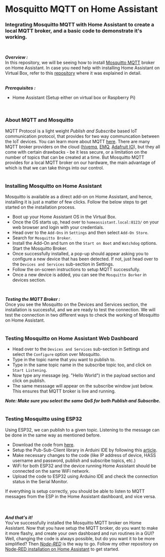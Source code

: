# Mosquitto MQTT on Home Assistant
### Integrating Mosquitto MQTT with Home Assistant to create a local MQTT broker, and a basic code to demonstrate it's working.  
<br/>  
  
***Overview :***  
In this repository, we will be seeing how to install [Mosquitto MQTT](https://mosquitto.org/) broker on Home Assistant. In case you need help with installing Home Assistant on Virtual Box, refer to this [repository](https://github.com/Bharadwaj-R/Home-Assistant-on-Windows) where it was explained in detail.  
<br/>  
  
***Prerequisites :***  
- Home Assistant (Setup either on virtual box or Raspberry Pi)  

<br/>  
  
### About MQTT and Mosquitto
MQTT Protocol is a light weight *Publish and Subscribe* based IoT communication protocol, that provides for two way communcation between the IoT devices. You can learn more about MQTT [here](https://mqtt.org/). There are many MQTT broker providers on the cloud ([hivemq](https://www.hivemq.com/public-mqtt-broker/), [EMQ](https://www.emqx.com/en/mqtt/public-mqtt5-broker), [Adafruit IO](https://io.adafruit.com/)), but they all come with certain drawbacks - be it less secure, or a limitation on the number of topics that can be created at a time. But Mosquitto MQTT provides for a local MQTT broker on our hardware, the main advantage of which is that we can take things into our control.  
<br/>  

### Installing Mosquitto on Home Assistant  
Mosquitto is available as a direct add-on on Home Assistant, and hence, installing it is just a matter of few clicks. Follow the below steps to get started on the installation process.  
- Boot up your Home Assistant OS in the Virtual Box.
- Once the OS starts up, head over to `homeassistant.local:8123/` on your web browser and login with your credentials.
- Head over to the `Add-Ons` in `Settings` and then select `Add-On Store`.
- Search for `Mosquitto Broker`.
- Install the Add-On and turn on the `Start on Boot` and `Watchdog` options. Start the Mosquitto Broker.
- Once successfully installed, a pop-up should appear asking you to configure a new device that has been detected. If not, just head over to the `Devices and Services` sub-section in Settings.
- Follow the on-screen instructions to setup MQTT successfully.
- Once a new device is added, you can see the `Mosquitto Borker` in devices section.  
  
<br/>  

***Testing the MQTT Broker :***  
Once you see the Mosquitto on the Devices and Services section, the installation is successful, and we are ready to test the connection. We will test the connection in two different ways to check the working of Mosquitto on Home Assistant.  
<br/>  

### Testing Mosquitto on Home Assistant Web Dashboard  
- Head over to the `Devices and Services` sub-section in Settings and select the `Configure` option over Mosquitto.
- Type in the topic name that you want to publish to. 
- Type in the same topic name in the subscribe topic too, and click on `Start Listening`.
- Now type any message (eg. "Hello World") in the payload section and click on publish.
- The same messsage will appear on the subscribe window just below. This ensures that MQTT broker is live and running.  

***Note: Make sure you select the same QoS for both Publish and Subscribe.***  
<br/>   
  
### Testing Mosquitto using ESP32  
Using ESP32, we can publish to a given topic. Listening to the message can be done in the same way as mentioned before.  
- Download the code from [here](https://github.com/Bharadwaj-R/Mosquitto-MQTT-on-Home-Assistant/blob/main/Assets/Code.ino).
- Setup the Pub-Sub-Client library in Arduini IDE by following this [article]([https://www.arduino.cc/reference/en/libraries/pubsubclient/](http://www.steves-internet-guide.com/using-arduino-pubsub-mqtt-client/)).
- Make necessary changes to the code (like IP address of device, HASS username and password, publish and subscribe topics, etc.)
- WiFi for both ESP32 and the device running Home Assistant should be connected on the same WiFi network.
- Upload the code to ESP32 using Arduino IDE and check the connection status in the Serial Monitor.   

If everything is setup correctly, you should be able to listen to MQTT messages from the ESP in the Home Assistant dashboard, and vice versa.
<br/>  
<br/>    
***And that's it!***   
You've successfully installed the Mosquitto MQTT broker on Home Assistant. Now that you have setup the MQTT broker, do you want to make it more flashy, and create your own dashboard and run routines in a GUI? Well, changing the code is always possible, but do you want it to be more simplified? Then [*Node-RED*](https://nodered.org/) is the way to go. Follow my other repository on [Node-RED installation on Home Assistant](https://github.com/Bharadwaj-R/Node-RED-and-Home-Assistant) to get started. 
